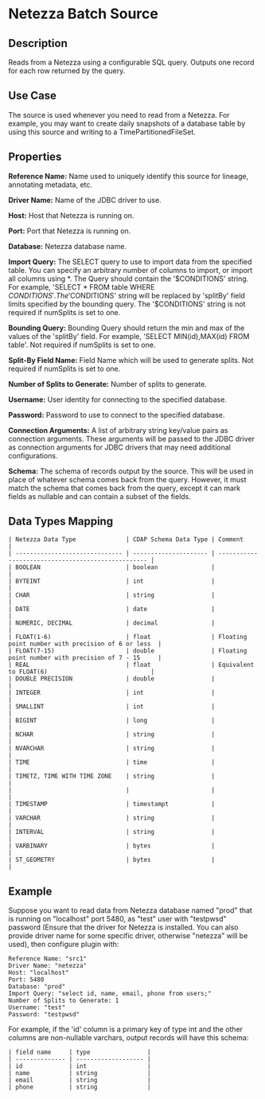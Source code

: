 # Netezza Batch Source


Description
-----------
Reads from a Netezza using a configurable SQL query.
Outputs one record for each row returned by the query.


Use Case
--------
The source is used whenever you need to read from a Netezza. For example, you may want
to create daily snapshots of a database table by using this source and writing to
a TimePartitionedFileSet.


Properties
----------
**Reference Name:** Name used to uniquely identify this source for lineage, annotating metadata, etc.

**Driver Name:** Name of the JDBC driver to use.

**Host:** Host that Netezza is running on.

**Port:** Port that Netezza is running on.

**Database:** Netezza database name.

**Import Query:** The SELECT query to use to import data from the specified table.
You can specify an arbitrary number of columns to import, or import all columns using \*. The Query should
contain the '$CONDITIONS' string. For example, 'SELECT * FROM table WHERE $CONDITIONS'.
The '$CONDITIONS' string will be replaced by 'splitBy' field limits specified by the bounding query.
The '$CONDITIONS' string is not required if numSplits is set to one.

**Bounding Query:** Bounding Query should return the min and max of the values of the 'splitBy' field.
For example, 'SELECT MIN(id),MAX(id) FROM table'. Not required if numSplits is set to one.

**Split-By Field Name:** Field Name which will be used to generate splits. Not required if numSplits is set to one.

**Number of Splits to Generate:** Number of splits to generate.

**Username:** User identity for connecting to the specified database.

**Password:** Password to use to connect to the specified database.

**Connection Arguments:** A list of arbitrary string key/value pairs as connection arguments. These arguments
will be passed to the JDBC driver as connection arguments for JDBC drivers that may need additional configurations.

**Schema:** The schema of records output by the source. This will be used in place of whatever schema comes
back from the query. However, it must match the schema that comes back from the query,
except it can mark fields as nullable and can contain a subset of the fields.


Data Types Mapping
----------

    | Netezza Data Type              | CDAP Schema Data Type | Comment                                            |
    | ------------------------------ | --------------------- | -------------------------------------------------- |
    | BOOLEAN                        | boolean               |                                                    |
    | BYTEINT                        | int                   |                                                    |
    | CHAR                           | string                |                                                    |
    | DATE                           | date                  |                                                    |
    | NUMERIC, DECIMAL               | decimal               |                                                    |
    | FLOAT(1-6)                     | float                 | Floating point number with precision of 6 or less  |
    | FLOAT(7-15)                    | double                | Floating point number with precision of 7 - 15     |
    | REAL                           | float                 | Equivalent to FLOAT(6)                             |
    | DOUBLE PRECISION               | double                |                                                    |
    | INTEGER                        | int                   |                                                    |
    | SMALLINT                       | int                   |                                                    |
    | BIGINT                         | long                  |                                                    |
    | NCHAR                          | string                |                                                    |
    | NVARCHAR                       | string                |                                                    |
    | TIME                           | time                  |                                                    |
    | TIMETZ, TIME WITH TIME ZONE    | string                |                                                    |
    |                                |                       |                                                    |
    | TIMESTAMP                      | timestampt            |                                                    |
    | VARCHAR                        | string                |                                                    |
    | INTERVAL                       | string                |                                                    |
    | VARBINARY                      | bytes                 |                                                    |
    | ST_GEOMETRY                    | bytes                 |                                                    |




Example
------
Suppose you want to read data from Netezza database named "prod" that is running on "localhost" port 5480,
as "test" user with "testpwsd" password (Ensure that the driver for Netezza is installed. You can also provide 
driver name for some specific driver, otherwise "netezza" will be used),  then configure plugin with: 


```
Reference Name: "src1"
Driver Name: "netezza"
Host: "localhost"
Port: 5480
Database: "prod"
Import Query: "select id, name, email, phone from users;"
Number of Splits to Generate: 1
Username: "test"
Password: "testpwsd"
```  

For example, if the 'id' column is a primary key of type int and the other columns are
non-nullable varchars, output records will have this schema:

    | field name     | type                |
    | -------------- | ------------------- |
    | id             | int                 |
    | name           | string              |
    | email          | string              |
    | phone          | string              |
